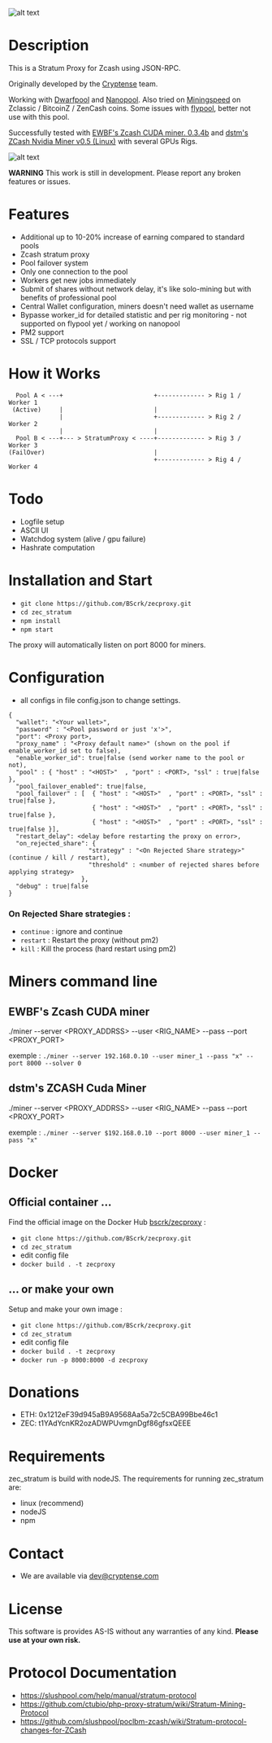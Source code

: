 ![alt text](https://buyingzcash.com/images/logo.png)

# Description 
This is a Stratum Proxy for Zcash using JSON-RPC.

Originally developed by the [Cryptense](http://www.cryptense.com) team.

Working with [Dwarfpool](http://dwarfpool.com/zec) and [Nanopool](http://zec.nanopool.org).
Also tried on [Miningspeed](https://pool.miningspeed.com/) on Zclassic / BitcoinZ / ZenCash coins. 
Some issues with [flypool](http://zcash.flypool.org/), better not use with this pool.

Successfully tested with [EWBF's Zcash CUDA miner. 0.3.4b](https://bitcointalk.org/index.php?topic=1707546.0) and [dstm's ZCash Nvidia Miner v0.5 (Linux)](https://bitcointalk.org/index.php?topic=2021765.0) with several GPUs Rigs.

![alt text](http://g.recordit.co/8oX3Pj77BN.gif)


**WARNING** This work is still in development. Please report any broken features or issues.


# Features
* Additional up to 10-20% increase of earning compared to standard pools
* Zcash stratum proxy
* Pool failover system
* Only one connection to the pool
* Workers get new jobs immediately
* Submit of shares without network delay, it's like solo-mining but with benefits of professional pool
* Central Wallet configuration, miners doesn't need wallet as username
* Bypasse worker_id for detailed statistic and per rig monitoring - not supported on flypool yet / working on nanopool
* PM2 support
* SSL / TCP protocols support


# How it Works
```
  Pool A < ---+                         +------------- > Rig 1 / Worker 1
 (Active)     |                         |
              |                         +------------- > Rig 2 / Worker 2
              |                         |
  Pool B < ---+--- > StratumProxy < ----+------------- > Rig 3 / Worker 3
(FailOver)                              |
                                        +------------- > Rig 4 / Worker 4       
```


# Todo
* Logfile setup
* ASCII UI
* Watchdog system (alive / gpu failure) 
* Hashrate computation


# Installation and Start
* `git clone https://github.com/BScrk/zecproxy.git`
* `cd zec_stratum`
* `npm install`
* `npm start`

The proxy will automatically listen on port 8000 for miners.


# Configuration
* all configs in file config.json to change settings. 
```
{
  "wallet": "<Your wallet>",
  "password" : "<Pool password or just 'x'>",
  "port": <Proxy port>,
  "proxy_name" : "<Proxy default name>" (shown on the pool if enable_worker_id set to false),
  "enable_worker_id": true|false (send worker name to the pool or not), 
  "pool" : { "host" : "<HOST>"  , "port" : <PORT>, "ssl" : true|false },
  "pool_failover_enabled": true|false,
  "pool_failover" : [  { "host" : "<HOST>"  , "port" : <PORT>, "ssl" : true|false },
                       { "host" : "<HOST>"  , "port" : <PORT>, "ssl" : true|false },
                       { "host" : "<HOST>"  , "port" : <PORT>, "ssl" : true|false }],
  "restart_delay": <delay before restarting the proxy on error>,
  "on_rejected_share": {
                      "strategy" : "<On Rejected Share strategy>" (continue / kill / restart),
                      "threshold" : <number of rejected shares before applying strategy>
                    },
  "debug" : true|false
}
```
### On Rejected Share strategies :
* `continue` : ignore and continue
* `restart` : Restart the proxy (without pm2)
* `kill` : Kill the process (hard restart using pm2)

# Miners command line 

## EWBF's Zcash CUDA miner

./miner --server <PROXY_ADDRSS> --user <RIG_NAME> --pass <PASS> --port <PROXY_PORT>

exemple : `./miner --server 192.168.0.10 --user miner_1 --pass "x" --port 8000 --solver 0`

## dstm's ZCASH Cuda Miner

./miner --server <PROXY_ADDRSS> --user <RIG_NAME> --pass <PASS> --port <PROXY_PORT>   

exemple : `./miner --server $192.168.0.10 --port 8000 --user miner_1 --pass "x"`


# Docker

## Official container ...
Find the official image on the Docker Hub [bscrk/zecproxy](https://hub.docker.com/r/bscrk/zecproxy/) :

* `git clone https://github.com/BScrk/zecproxy.git`
* `cd zec_stratum`
* edit config file
* `docker build . -t zecproxy`


## ... or make your own
Setup and make your own image :
* `git clone https://github.com/BScrk/zecproxy.git`
* `cd zec_stratum`
* edit config file
* `docker build . -t zecproxy`
* `docker run -p 8000:8000 -d zecproxy`


# Donations
* ETH:  0x1212eF39d945aB9A9568Aa5a72c5CBA99Bbe46c1
* ZEC:  t1YAdYcnKR2ozADWPUvmgnDgf86gfsxQEEE


# Requirements
zec_stratum is build with nodeJS. The requirements for running zec_stratum are:

* linux (recommend)
* nodeJS
* npm


# Contact
* We are available via dev@cryptense.com


# License
This software is provides AS-IS without any warranties of any kind.
**Please use at your own risk.**


# Protocol Documentation
* https://slushpool.com/help/manual/stratum-protocol
* https://github.com/ctubio/php-proxy-stratum/wiki/Stratum-Mining-Protocol
* https://github.com/slushpool/poclbm-zcash/wiki/Stratum-protocol-changes-for-ZCash
